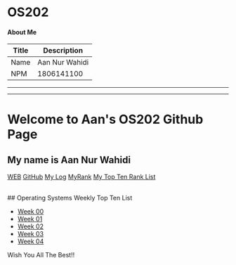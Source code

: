 # OS202

#### About Me

| Title       | Description            |
| ----------- | ---------------------- |
| Name        | Aan Nur Wahidi         |
| NPM         | 1806141100             |

---
---
# Welcome to Aan's OS202 Github Page
## My name is Aan Nur Wahidi <br>

[WEB](https://aannurwahidi7.github.io/os202/) 
[GitHub](https://github.com/aannurwahidi7/os202/) 
[My Log](TXT/mylog.txt) 
[MyRank](TXT/myrank.txt)
[My Top Ten Rank List](TXT/myrank.txt)

<br>
## Operating Systems Weekly Top Ten List

* [Week 00](W00/)
* [Week 01](W01/)
* [Week 02](W02/)
* [Week 03](W03/)
* [Week 04](W04/)

Wish You All The Best!!
